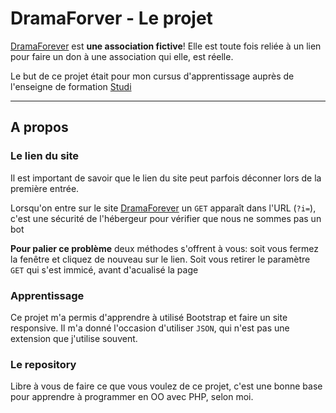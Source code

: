 # DramaForver - Le projet

[DramaForever](https://dramaforever.rf.gd/) est **une association fictive**! Elle est toute fois reliée à un lien pour faire un don à une association qui elle, est réelle.

Le but de ce projet était pour mon cursus d'apprentissage auprès de l'enseigne de formation [Studi](https://www.studi.com/fr)

---

## A propos

### Le lien du site

Il est important de savoir que le lien du site peut parfois déconner lors de la première entrée.

Lorsqu'on entre sur le site [DramaForever](https://dramaforever.rf.gd/) un `GET` apparaît dans l'URL (`?i=`), c'est une sécurité de l'hébergeur pour vérifier que nous ne sommes pas un bot

**Pour palier ce problème** deux méthodes s'offrent à vous:
soit vous fermez la fenêtre et cliquez de nouveau sur le lien. Soit vous retirer le paramètre `GET` qui s'est immicé, avant d'acualisé la page

### Apprentissage

Ce projet m'a permis d'apprendre à utilisé Bootstrap et faire un site responsive. Il m'a donné l'occasion d'utiliser `JSON`, qui n'est pas une extension que j'utilise souvent.

### Le repository

Libre à vous de faire ce que vous voulez de ce projet, c'est une bonne base pour apprendre à programmer en OO avec PHP, selon moi.
